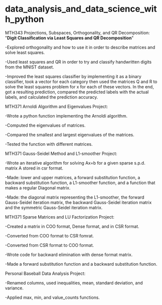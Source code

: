 # data_analysis_and_data_science_with_python

MTH343 Projections, Subspaces, Orthogonality, and QR Decomposition:
"**Digit Classification via Least Squares and QR Decomposition**"

-Explored orthogonality and how to use it in order to describe matrices and solve least squares.

-Used least squares and QR in order to try and classify handwritten digits from the MNIST dataset.

-Improved the least squares classifier by implementing it as a binary classifier, took a vector for each category then used the matrices Q and R to solve the least squares problem for x for each of these vectors. In the end, got a resulting prediction, compared the predicted labels with the actual labels, and calculated the prediction accuracy.

MTH371 Arnoldi Algorithm and Eigenvalues Project:

-Wrote a python function implementing the Arnoldi algorithm.

-Computed the eigenvalues of matrices.

-Compared the smallest and largest eigenvalues of the matrices.

-Tested the function with different matrices.

MTH371 Gauss-Seidel Method and L1-smoother Project:

-Wrote an iterative algorithm for solving Ax=b for a given sparse s.p.d. matrix A stored in csr format.

-Made: lower and upper matrices, a forward substitution function, a backward substitution function, a L1-smoother function, and a function that makes a regular Diagonal matrix.

-Made: the diagonal matrix representing the L1-smoother, the forward Gauss-Seidel iteration matrix, the backward Gauss-Seidel iteration matrix and the symmetric Gauss-Seidel iteration matrix.

MTH371 Sparse Matrices and LU Factorization Project:

-Created a matrix in COO format, Dense format, and in CSR format.

-Converted from COO format to CSR fomrat.

-Converted from CSR format to COO format.

-Wrote code for backward elimination with dense format matrix.

-Made a forward substitution function and a backward substitution function.

Personal Baseball Data Analysis Project:

-Renamed columns, used inequalities, mean, standard deviation, and variance.

-Applied max, min, and value_counts functions.
